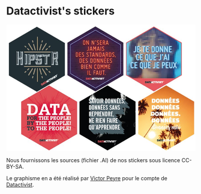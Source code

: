 # Datactivist's stickers

![stickers](./stickers.jpg)

Nous fournissons les sources (fichier .AI) de nos stickers sous licence CC-BY-SA. 

Le graphisme en a été réalisé par [Victor Peyre](https://fr.linkedin.com/in/victorpeyre) pour le compte de [Datactivist](http://www.datactivi.st).

